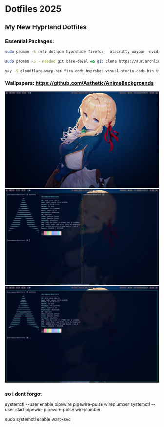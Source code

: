 # Dotfiles 2025

## My New Hyprland Dotfiles

### Essential Packages:
```bash
sudo pacman -S rofi dolhpin hyprshade firefox   alacritty waybar  nvidia nvidia-utils brightnessctl pipewire wireplumber pipewire-pulse pipewire-alsa pipewire-jack kservice5 archlinux-xdg-menu neofetch fastfetch unzip man bash-completion wl-clipboard bluez bluez-utils blueman blueman-manager zsh
```
```bash
sudo pacman -S --needed git base-devel && git clone https://aur.archlinux.org/yay.git && cd yay && makepkg -si
```
```bash
yay -S cloudflare-warp-bin fira-code hyprshot visual-studio-code-bin ttf-jetbrains-mono ttf-nerd-fonts-symbols ttf-jetbrains-mono-nerd waypaper hyprpaper hyprshade 
```

### Wallpapers: https://github.com/Asthetic/AnimeBackgrounds
![alt text](screenshots/image.png)
![alt text](screenshots/image-1.png)
![alt text](screenshots/image-2.png)


### so i dont forgot
systemctl --user enable pipewire pipewire-pulse wireplumber
systemctl --user start pipewire pipewire-pulse wireplumber

sudo systemctl enable warp-svc


